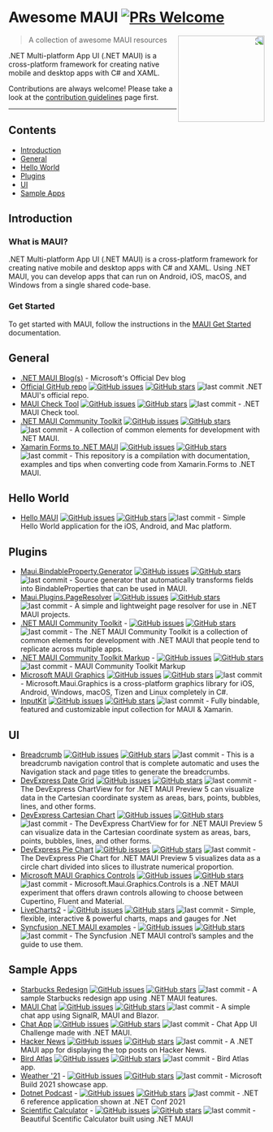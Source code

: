 # Awesome MAUI [![PRs Welcome](https://img.shields.io/badge/PRs-welcome-brightgreen.svg?style=flat-square)](https://makeapullrequest.com)
<img src="https://raw.githubusercontent.com/MahmudX/awesome-maui/main/dotnet_bot.svg" align="right" width="170" style="transform: scaleX(-1);">

> A collection of awesome MAUI resources

.NET Multi-platform App UI (.NET MAUI) is a cross-platform framework for creating native mobile and desktop apps with C# and XAML.

Contributions are always welcome! Please take a look at the [contribution guidelines](https://github.com/MahmudX/awesome-maui/blob/main/contributing.md) page first.


 
<hr/>


## Contents
* [Introduction](#introduction)
* [General](#general)
* [Hello World](#hello-world)
* [Plugins](#plugins)
* [UI](#ui)
* [Sample Apps](#sample-apps)

## Introduction

### What is MAUI?

.NET Multi-platform App UI (.NET MAUI) is a cross-platform framework for creating native mobile and desktop apps with C# and XAML. Using .NET MAUI, you can develop apps that can run on Android, iOS, macOS, and Windows from a single shared code-base.

### Get Started

To get started with MAUI, follow the instructions in the [MAUI Get Started](https://docs.microsoft.com/en-us/dotnet/maui/) documentation.

## General

* [.NET MAUI Blog(s)](https://devblogs.microsoft.com/dotnet/category/net-maui/) - Microsoft's Official Dev blog
* [Official GitHub repo](https://github.com/dotnet/maui) [![GitHub issues](https://img.shields.io/github/issues/dotnet/maui?style=flat-square)](https://github.com/dotnet/maui) [![GitHub stars](https://img.shields.io/github/stars/dotnet/maui?style=flat-square)](https://github.com/dotnet/maui/stargazers) ![last commit](https://img.shields.io/github/last-commit/dotnet/maui?style=flat-square) .NET MAUI's official repo.
* [MAUI Check Tool](https://github.com/Redth/dotnet-maui-check) [![GitHub issues](https://img.shields.io/github/issues/Redth/dotnet-maui-check?style=flat-square)](https://github.com/Redth/dotnet-maui-check) [![GitHub stars](https://img.shields.io/github/stars/Redth/dotnet-maui-check?style=flat-square)](https://github.com/Redth/dotnet-maui-check/stargazers) ![last commit](https://img.shields.io/github/last-commit/Redth/dotnet-maui-check?style=flat-square) - .NET MAUI Check tool.
* [.NET MAUI Community Toolkit](https://github.com/CommunityToolkit/Maui) [![GitHub issues](https://img.shields.io/github/issues/CommunityToolkit/Maui?style=flat-square)](https://github.com/CommunityToolkit/Maui) [![GitHub stars](https://img.shields.io/github/stars/CommunityToolkit/Maui?style=flat-square)](https://github.com/CommunityToolkit/Maui/stargazers) ![last commit](https://img.shields.io/github/last-commit/CommunityToolkit/Maui?style=flat-square) - A collection of common elements for development with .NET MAUI.
* [Xamarin Forms to .NET MAUI](https://github.com/jsuarezruiz/xamarin-forms-to-net-maui) [![GitHub issues](https://img.shields.io/github/issues/jsuarezruiz/xamarin-forms-to-net-maui?style=flat-square)](https://github.com/jsuarezruiz/xamarin-forms-to-net-maui) [![GitHub stars](https://img.shields.io/github/stars/jsuarezruiz/xamarin-forms-to-net-maui?style=flat-square)](https://github.com/jsuarezruiz/xamarin-forms-to-net-maui/stargazers) ![last commit](https://img.shields.io/github/last-commit/jsuarezruiz/xamarin-forms-to-net-maui?style=flat-square) - This repository is a compilation with documentation, examples and tips when converting code from Xamarin.Forms to .NET MAUI.

## Hello World

* [Hello MAUI](https://github.com/dotnet/maui-samples/tree/main/HelloMaui) [![GitHub issues](https://img.shields.io/github/issues/dotnet/maui-samples?style=flat-square)](https://github.com/dotnet/maui-samples) [![GitHub stars](https://img.shields.io/github/stars/dotnet/maui-samples?style=flat-square)](https://github.com/dotnet/maui-samples/stargazers) ![last commit](https://img.shields.io/github/last-commit/dotnet/maui-samples?style=flat-square) - Simple Hello World application for the iOS, Android, and Mac platform.

## Plugins

* [Maui.BindableProperty.Generator](https://github.com/rrmanzano/maui-bindableproperty-generator) [![GitHub issues](https://img.shields.io/github/issues/rrmanzano/maui-bindableproperty-generator?style=flat-square)](https://github.com/rrmanzano/maui-bindableproperty-generator/issues) [![GitHub stars](https://img.shields.io/github/stars/rrmanzano/maui-bindableproperty-generator?style=flat-square)](https://github.com/rrmanzano/maui-bindableproperty-generator/stargazers) ![last commit](https://img.shields.io/github/last-commit/rrmanzano/maui-bindableproperty-generator?style=flat-square) - Source generator that automatically transforms fields into BindableProperties that can be used in MAUI.
* [Maui.Plugins.PageResolver](https://github.com/matt-goldman/Maui.Plugins.PageResolver) [![GitHub issues](https://img.shields.io/github/issues/matt-goldman/Maui.Plugins.PageResolver?style=flat-square)](https://github.com/matt-goldman/Maui.Plugins.PageResolver/issues) [![GitHub stars](https://img.shields.io/github/stars/matt-goldman/Maui.Plugins.PageResolver?style=flat-square)](https://github.com/matt-goldman/Maui.Plugins.PageResolver/stargazers) ![last commit](https://img.shields.io/github/last-commit/matt-goldman/Maui.Plugins.PageResolver?style=flat-square) - A simple and lightweight page resolver for use in .NET MAUI projects.
* [.NET MAUI Community Toolkit](https://github.com/CommunityToolkit/Maui) - [![GitHub issues](https://img.shields.io/github/issues/CommunityToolkit/Maui?style=flat-square)](https://github.com/CommunityToolkit/Maui) [![GitHub stars](https://img.shields.io/github/stars/CommunityToolkit/Maui?style=flat-square)](https://github.com/CommunityToolkit/Maui/stargazers) ![last commit](https://img.shields.io/github/last-commit/CommunityToolkit/Maui?style=flat-square) - The .NET MAUI Community Toolkit is a collection of common elements for development with .NET MAUI that people tend to replicate across multiple apps.
* [.NET MAUI Community Toolkit Markup](https://github.com/CommunityToolkit/Maui.Markup) - [![GitHub issues](https://img.shields.io/github/issues/CommunityToolkit/Maui.Markup?style=flat-square)](https://github.com/CommunityToolkit/Maui.Markup) [![GitHub stars](https://img.shields.io/github/stars/CommunityToolkit/Maui.Markup?style=flat-square)](https://github.com/CommunityToolkit/Maui.Markup/stargazers) ![last commit](https://img.shields.io/github/last-commit/CommunityToolkit/Maui.Markup?style=flat-square) - MAUI Community Toolkit Markup
* [Microsoft MAUI Graphics](https://github.com/dotnet/Microsoft.Maui.Graphics) [![GitHub issues](https://img.shields.io/github/issues/dotnet/Microsoft.Maui.Graphics?style=flat-square)](https://github.com/dotnet/Microsoft.Maui.Graphics/issues) [![GitHub stars](https://img.shields.io/github/stars/dotnet/Microsoft.Maui.Graphics?style=flat-square)](https://github.com/dotnet/Microsoft.Maui.Graphics/stargazers) ![last commit](https://img.shields.io/github/last-commit/dotnet/Microsoft.Maui.Graphics?style=flat-square)  - Microsoft.Maui.Graphics is a cross-platform graphics library for iOS, Android, Windows, macOS, Tizen and Linux completely in C#. 
* [InputKit](https://github.com/enisn/Xamarin.Forms.InputKit) [![GitHub issues](https://img.shields.io/github/issues/enisn/Xamarin.Forms.InputKit?style=flat-square)](https://github.com/enisn/Xamarin.Forms.InputKit/issues) [![GitHub stars](https://img.shields.io/github/stars/enisn/Xamarin.Forms.InputKit?style=flat-square)](https://github.com/enisn/Xamarin.Forms.InputKit/stargazers) ![last commit](https://img.shields.io/github/last-commit/enisn/Xamarin.Forms.InputKit?style=flat-square)  - Fully bindable, featured and customizable input collection for MAUI & Xamarin.

## UI
* [Breadcrumb](https://github.com/IeuanWalker/Maui.Breadcrumb) [![GitHub issues](https://img.shields.io/github/issues/IeuanWalker/Maui.Breadcrumb?style=flat-square)](https://github.com/IeuanWalker/Maui.Breadcrumb/issues) [![GitHub stars](https://img.shields.io/github/stars/IeuanWalker/Maui.Breadcrumb?style=flat-square)](https://github.com/IeuanWalker/Maui.Breadcrumb/stargazers) ![last commit](https://img.shields.io/github/last-commit/IeuanWalker/Maui.Breadcrumb?style=flat-square) - This is a breadcrumb navigation control that is complete automatic and uses the Navigation stack and page titles to generate the breadcrumbs.
* [DevExpress Date Grid](https://github.com/DevExpress-Examples/maui-data-grid-examples) [![GitHub issues](https://img.shields.io/github/issues/DevExpress-Examples/maui-data-grid-examples?style=flat-square)](https://github.com/DevExpress-Examples/maui-data-grid-examples/issues) [![GitHub stars](https://img.shields.io/github/stars/DevExpress-Examples/maui-data-grid-examples?style=flat-square)](https://github.com/DevExpress-Examples/maui-data-grid-examples/stargazers) ![last commit](https://img.shields.io/github/last-commit/DevExpress-Examples/maui-data-grid-examples?style=flat-square) - The DevExpress ChartView for for .NET MAUI Preview 5 can visualize data in the Cartesian coordinate system as areas, bars, points, bubbles, lines, and other forms.
* [DevExpress Cartesian Chart](https://github.com/DevExpress-Examples/maui-chart-examples/tree/21.2.1+/CS/ChartViewExample) [![GitHub issues](https://img.shields.io/github/issues/DevExpress-Examples/maui-chart-examples?style=flat-square)](https://github.com/DevExpress-Examples/maui-chart-examples/issues) [![GitHub stars](https://img.shields.io/github/stars/DevExpress-Examples/maui-chart-examples?style=flat-square)](https://github.com/DevExpress-Examples/maui-chart-examples/stargazers) ![last commit](https://img.shields.io/github/last-commit/DevExpress-Examples/maui-chart-examples?style=flat-square) - The DevExpress ChartView for for .NET MAUI Preview 5 can visualize data in the Cartesian coordinate system as areas, bars, points, bubbles, lines, and other forms.
* [DevExpress Pie Chart](https://github.com/DevExpress-Examples/maui-chart-examples/tree/21.2.1+/CS/PieChartExample) [![GitHub issues](https://img.shields.io/github/issues/DevExpress-Examples/maui-chart-examples?style=flat-square)](https://github.com/DevExpress-Examples/maui-chart-examples/issues) [![GitHub stars](https://img.shields.io/github/stars/DevExpress-Examples/maui-chart-examples?style=flat-square)](https://github.com/DevExpress-Examples/maui-chart-examples/stargazers) ![last commit](https://img.shields.io/github/last-commit/DevExpress-Examples/maui-chart-examples?style=flat-square) - The DevExpress Pie Chart for .NET MAUI Preview 5 visualizes data as a circle chart divided into slices to illustrate numerical proportion.
* [Microsoft MAUI Graphics Controls](https://github.com/dotnet/Microsoft.Maui.Graphics.Controls) [![GitHub issues](https://img.shields.io/github/issues/dotnet/Microsoft.Maui.Graphics.Controls?style=flat-square)](https://github.com/dotnet/Microsoft.Maui.Graphics.Controls) [![GitHub stars](https://img.shields.io/github/stars/dotnet/Microsoft.Maui.Graphics.Controls?style=flat-square)](https://github.com/dotnet/Microsoft.Maui.Graphics.Controls/stargazers) ![last commit](https://img.shields.io/github/last-commit/dotnet/Microsoft.Maui.Graphics.Controls?style=flat-square) - Microsoft.Maui.Graphics.Controls is a .NET MAUI experiment that offers drawn controls allowing to choose between Cupertino, Fluent and Material.
* [LiveCharts2](https://github.com/beto-rodriguez/LiveCharts2) - [![GitHub issues](https://img.shields.io/github/issues/beto-rodriguez/LiveCharts2?style=flat-square)](https://github.com/beto-rodriguez/LiveCharts2) [![GitHub stars](https://img.shields.io/github/stars/beto-rodriguez/LiveCharts2?style=flat-square)](https://github.com/beto-rodriguez/LiveCharts2/stargazers) ![last commit](https://img.shields.io/github/last-commit/beto-rodriguez/LiveCharts2?style=flat-square) - Simple, flexible, interactive & powerful charts, maps and gauges for .Net
* [Syncfusion .NET MAUI examples](https://github.com/syncfusion/maui-demos) - [![GitHub issues](https://img.shields.io/github/issues/syncfusion/maui-demos?style=flat-square)](https://github.com/syncfusion/maui-demos) [![GitHub stars](https://img.shields.io/github/stars/syncfusion/maui-demos?style=flat-square)](https://github.com/syncfusion/maui-demos/stargazers) ![last commit](https://img.shields.io/github/last-commit/syncfusion/maui-demos?style=flat-square) -  The Syncfusion .NET MAUI control’s samples and the guide to use them.

## Sample Apps
* [Starbucks Redesign](https://github.com/sattasundar/maui-starbucks-ui) [![GitHub issues](https://img.shields.io/github/issues/sattasundar/maui-starbucks-ui?style=flat-square)](https://github.com/sattasundar/maui-starbucks-ui) [![GitHub stars](https://img.shields.io/github/stars/sattasundar/maui-starbucks-ui?style=flat-square)](https://github.com/sattasundar/maui-starbucks-ui/stargazers) ![last commit](https://img.shields.io/github/last-commit/sattasundar/maui-starbucks-ui?style=flat-square) - A sample Starbucks redesign app using .NET MAUI features.
* [MAUI Chat](https://github.com/matt-goldman/maui-chat) [![GitHub issues](https://img.shields.io/github/issues/matt-goldman/maui-chat?style=flat-square)](https://github.com/matt-goldman/maui-chat) [![GitHub stars](https://img.shields.io/github/stars/matt-goldman/maui-chat?style=flat-square)](https://github.com/matt-goldman/maui-chat/stargazers) ![last commit](https://img.shields.io/github/last-commit/matt-goldman/maui-chat?style=flat-square) - A simple chat app using SignalR, MAUI and Blazor.
* [Chat App](https://github.com/jsuarezruiz/netmaui-chat-app-challenge) [![GitHub issues](https://img.shields.io/github/issues/jsuarezruiz/netmaui-chat-app-challenge?style=flat-square)](https://github.com/jsuarezruiz/netmaui-chat-app-challenge) [![GitHub stars](https://img.shields.io/github/stars/jsuarezruiz/netmaui-chat-app-challenge?style=flat-square)](https://github.com/jsuarezruiz/netmaui-chat-app-challenge/stargazers) ![last commit](https://img.shields.io/github/last-commit/jsuarezruiz/netmaui-chat-app-challenge?style=flat-square) - Chat App UI Challenge made with .NET MAUI.
* [Hacker News](https://github.com/brminnick/HackerNews) [![GitHub issues](https://img.shields.io/github/issues/brminnick/HackerNews?style=flat-square)](https://github.com/brminnick/HackerNews) [![GitHub stars](https://img.shields.io/github/stars/brminnick/HackerNews?style=flat-square)](https://github.com/brminnick/HackerNews/stargazers) ![last commit](https://img.shields.io/github/last-commit/brminnick/HackerNews?style=flat-square) - A .NET MAUI app for displaying the top posts on Hacker News.
* [Bird Atlas](https://github.com/AppCreativity/BirdAtlas) [![GitHub issues](https://img.shields.io/github/issues/AppCreativity/BirdAtlas?style=flat-square)](https://github.com/AppCreativity/BirdAtlas) [![GitHub stars](https://img.shields.io/github/stars/AppCreativity/BirdAtlas?style=flat-square)](https://github.com/AppCreativity/BirdAtlas/stargazers) ![last commit](https://img.shields.io/github/last-commit/AppCreativity/BirdAtlas?style=flat-square) - Bird Atlas app.
* [Weather '21](https://github.com/davidortinau/WeatherTwentyOne/) - [![GitHub issues](https://img.shields.io/github/issues/davidortinau/WeatherTwentyOne?style=flat-square)](https://github.com/davidortinau/WeatherTwentyOnes) [![GitHub stars](https://img.shields.io/github/stars/davidortinau/WeatherTwentyOne?style=flat-square)](https://github.com/davidortinau/WeatherTwentyOne/stargazers) ![last commit](https://img.shields.io/github/last-commit/davidortinau/WeatherTwentyOne?style=flat-square) - Microsoft Build 2021 showcase app.
* [Dotnet Podcast](https://github.com/microsoft/dotnet-podcasts/tree/main/src) - [![GitHub issues](https://img.shields.io/github/issues/microsoft/dotnet-podcasts?style=flat-square)](https://github.com/microsoft/dotnet-podcasts) [![GitHub stars](https://img.shields.io/github/stars/microsoft/dotnet-podcasts?style=flat-square)](https://github.com/microsoft/dotnet-podcasts/stargazers) ![last commit](https://img.shields.io/github/last-commit/microsoft/dotnet-podcasts?style=flat-square) - .NET 6 reference application shown at .NET Conf 2021
* [Scientific Calculator](https://github.com/naweed/MauiScientificCalculator) - [![GitHub issues](https://img.shields.io/github/issues/naweed/MauiScientificCalculator?style=flat-square)](https://github.com/naweed/MauiScientificCalculator) [![GitHub stars](https://img.shields.io/github/stars/naweed/MauiScientificCalculator?style=flat-square)](https://github.com/naweed/MauiScientificCalculator/stargazers) ![last commit](https://img.shields.io/github/last-commit/naweed/MauiScientificCalculator?style=flat-square) - Beautiful Scentific Calculator built using .NET MAUI
